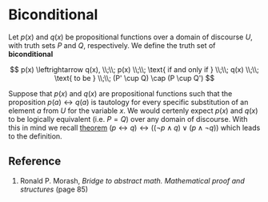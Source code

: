 # Biconditional

Let $p(x)$ and $q(x)$ be propositional functions over a domain of discourse $U$, with truth sets $P$ and $Q$, respectively. We define the truth set of **biconditional**

$$
p(x) \leftrightarrow q(x),
\\;\\;
p(x)
\\;\\;
\text{ if and only if }
\\;\\;
q(x)
\\;\\;
\text{ to be }
\\;\\;
(P' \cup Q) \cap (P \cup Q')
$$

Suppose that $p(x)$ and $q(x)$ are propositional functions such that the proposition $p(a) \leftrightarrow q(a)$ is tautology for every specific substitution of an element $a$ from $U$ for the variable $x$. We would certenly expect $p(x)$ and $q(x)$ to be logically equivalent (i.e. $P = Q$) over any domain of discourse. With this in mind we recall [theorem](./../0001-basic-concepts-of-propositional-logic/0010-selected-equivalences-of-propositional-calculus.md) $(p \leftrightarrow q) \leftrightarrow ((\neg p \land q) \lor (p \land \neg q))$ which leads to the definition.

## Reference

1. Ronald P. Morash, *Bridge to abstract math. Mathematical proof and structures* (page 85)